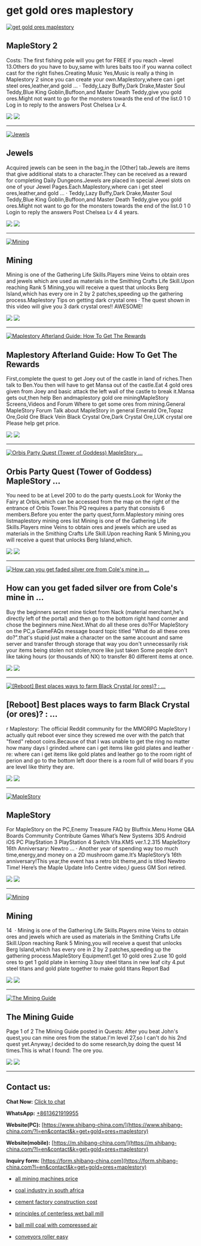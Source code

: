 # get gold ores maplestory

<a href="https://swt.shibang-china.com/?l=en&img&k=get+gold+ores+maplestory" target="_blank">![get gold ores maplestory](http://static.shibang-china.com/all-800x300/739.jpg)</a>

## MapleStory 2
Costs: The first fishing pole will you get for FREE if you reach ~level 13.Others do you have to buy,same with lures baits too if you wanna collect cast for the right fishes.Creating Music Yes,Music is really a thing in Maplestory 2 since you can create your own.Maplestory,where can i get steel ores,leather,and gold …&nbsp;&#0183;&#32;Teddy,Lazy Buffy,Dark Drake,Master Soul Teddy,Blue King Goblin,Buffoon,and Master Death Teddy,give you gold ores.Might not want to go for the monsters towards the end of the list.0 1 0 Log in to reply to the answers Post Chelsea Lv 4.


<a href="https://whatsapp.shibangsoft.com/WhatsApp.php" target="_blank" title="WhatsApp">![](http://static.shibang-china.com/icon/whatsapp.png)</a> <a href="https://swt.shibang-china.com/?l=en&icon&k=get+gold+ores+maplestory" target="_blank">![](http://static.shibang-china.com/icon/chat-en.png)</a>

---

<a href="https://swt.shibang-china.com/?l=en&img&k=get+gold+ores+maplestory" target="_blank">![Jewels](http://static.shibang-china.com/all-800x300/205.jpg)</a>

## Jewels
Acquired jewels can be seen in the bag,in the [Other] tab.Jewels are items that give additional stats to a character.They can be received as a reward for completing Daily Dungeons.Jewels are placed in special Jewel slots on one of your Jewel Pages.Each.Maplestory,where can i get steel ores,leather,and gold …&nbsp;&#0183;&#32;Teddy,Lazy Buffy,Dark Drake,Master Soul Teddy,Blue King Goblin,Buffoon,and Master Death Teddy,give you gold ores.Might not want to go for the monsters towards the end of the list.0 1 0 Login to reply the answers Post Chelsea Lv 4 4 years.


<a href="https://whatsapp.shibangsoft.com/WhatsApp.php" target="_blank" title="WhatsApp">![](http://static.shibang-china.com/icon/whatsapp.png)</a> <a href="https://swt.shibang-china.com/?l=en&icon&k=get+gold+ores+maplestory" target="_blank">![](http://static.shibang-china.com/icon/chat-en.png)</a>

---

<a href="https://swt.shibang-china.com/?l=en&img&k=get+gold+ores+maplestory" target="_blank">![Mining](http://static.shibang-china.com/all-800x300/1169.jpg)</a>

## Mining
Mining is one of the Gathering Life Skills.Players mine Veins to obtain ores and jewels which are used as materials in the Smithing Crafts Life Skill.Upon reaching Rank 5 Mining,you will receive a quest that unlocks Berg Island,which has every ore in 2 by 2 patches,speeding up the gathering process.Maplestory Tips on getting dark crystal ores&nbsp;&#0183;&#32;The quest shown in this video will give you 3 dark crystal ores!! AWESOME!


<a href="https://whatsapp.shibangsoft.com/WhatsApp.php" target="_blank" title="WhatsApp">![](http://static.shibang-china.com/icon/whatsapp.png)</a> <a href="https://swt.shibang-china.com/?l=en&icon&k=get+gold+ores+maplestory" target="_blank">![](http://static.shibang-china.com/icon/chat-en.png)</a>

---

<a href="https://swt.shibang-china.com/?l=en&img&k=get+gold+ores+maplestory" target="_blank">![Maplestory Afterland Guide: How To Get The Rewards](http://static.shibang-china.com/all-800x300/1211.jpg)</a>

## Maplestory Afterland Guide: How To Get The Rewards
First,complete the quest to get Joey out of the castle in land of riches.Then talk to Ben.You then will have to get Mansa out of the castle.Eat 4 gold ores given from Joey and basic attack the left wall of the castle to break it.Mansa gets out,then help Ben andmaplestory gold ore miningMapleStory Screens,Videos and Forum Where to get some ores from mining.General MapleStory Forum Talk about MapleStory in general Emerald Ore,Topaz Ore,Gold Ore Black Vein Black Crystal Ore,Dark Crystal Ore,LUK crystal ore Please help get price.


<a href="https://whatsapp.shibangsoft.com/WhatsApp.php" target="_blank" title="WhatsApp">![](http://static.shibang-china.com/icon/whatsapp.png)</a> <a href="https://swt.shibang-china.com/?l=en&icon&k=get+gold+ores+maplestory" target="_blank">![](http://static.shibang-china.com/icon/chat-en.png)</a>

---

<a href="https://swt.shibang-china.com/?l=en&img&k=get+gold+ores+maplestory" target="_blank">![Orbis Party Quest (Tower of Goddess) MapleStory …](http://static.shibang-china.com/all-800x300/323.jpg)</a>

## Orbis Party Quest (Tower of Goddess) MapleStory …
You need to be at Level 200 to do the party quests.Look for Wonky the Fairy at Orbis,which can be accessed from the map on the right of the entrance of Orbis Tower.This PQ requires a party that consists 6 members.Before you enter the party quest,form.Maplestory mining ores listmaplestory mining ores list Mining is one of the Gathering Life Skills.Players mine Veins to obtain ores and jewels which are used as materials in the Smithing Crafts Life Skill.Upon reaching Rank 5 Mining,you will receive a quest that unlocks Berg Island,which.


<a href="https://whatsapp.shibangsoft.com/WhatsApp.php" target="_blank" title="WhatsApp">![](http://static.shibang-china.com/icon/whatsapp.png)</a> <a href="https://swt.shibang-china.com/?l=en&icon&k=get+gold+ores+maplestory" target="_blank">![](http://static.shibang-china.com/icon/chat-en.png)</a>

---

<a href="https://swt.shibang-china.com/?l=en&img&k=get+gold+ores+maplestory" target="_blank">![How can you get faded silver ore from Cole's mine in …](http://static.shibang-china.com/all-800x300/1271.jpg)</a>

## How can you get faded silver ore from Cole's mine in …
Buy the beginners secret mine ticket from Nack (material merchant,he's directly left of the portal) and then go to the bottom right hand corner and chose the beginners mine.Next.What do all these ores do?For MapleStory on the PC,a GameFAQs message board topic titled &quot;What do all these ores do?&quot;.that's stupid just make a character on the same account and same server and transfer through storage that way you don't unnecessarily risk your items being stolen not stolen,more like just taken Some people don't like taking hours (or thousands of NX) to transfer 80 different items at once.


<a href="https://whatsapp.shibangsoft.com/WhatsApp.php" target="_blank" title="WhatsApp">![](http://static.shibang-china.com/icon/whatsapp.png)</a> <a href="https://swt.shibang-china.com/?l=en&icon&k=get+gold+ores+maplestory" target="_blank">![](http://static.shibang-china.com/icon/chat-en.png)</a>

---

<a href="https://swt.shibang-china.com/?l=en&img&k=get+gold+ores+maplestory" target="_blank">![[Reboot] Best places ways to farm Black Crystal (or ores)? : …](http://static.shibang-china.com/all-800x300/326.jpg)</a>

## [Reboot] Best places ways to farm Black Crystal (or ores)? : …
r Maplestory: The official Reddit community for the MMORPG MapleStory I actually quit reboot ever since they screwed me over with the patch that &quot;fixed&quot; reboot coins.Because of that I was unable to get the ring no matter how many days I grinded.where can i get items like gold plates and leather&nbsp;&#0183;&#32;re: where can i get items like gold plates and leather go to the room right of perion and go to the bottom left door there is a room full of wild boars if you are level like thirty they are.


<a href="https://whatsapp.shibangsoft.com/WhatsApp.php" target="_blank" title="WhatsApp">![](http://static.shibang-china.com/icon/whatsapp.png)</a> <a href="https://swt.shibang-china.com/?l=en&icon&k=get+gold+ores+maplestory" target="_blank">![](http://static.shibang-china.com/icon/chat-en.png)</a>

---

<a href="https://swt.shibang-china.com/?l=en&img&k=get+gold+ores+maplestory" target="_blank">![MapleStory](http://static.shibang-china.com/all-800x300/1371.jpg)</a>

## MapleStory
For MapleStory on the PC,Enemy Treasure FAQ by Bluffnix.Menu Home Q&amp;A Boards Community Contribute Games What’s New Systems 3DS Android iOS PC PlayStation 3 PlayStation 4 Switch Vita.KMS ver.1.2.315 MapleStory 16th Anniversary: Newtro …&nbsp;&#0183;&#32;Another year of spending way too much time,energy,and money on a 2D mushroom game.It’s MapleStory’s 16th anniversary!This year,the event has a retro bit theme,and is titled Newtro Time! Here’s the Maple Update Info Centre video,I guess GM Sori retired.


<a href="https://whatsapp.shibangsoft.com/WhatsApp.php" target="_blank" title="WhatsApp">![](http://static.shibang-china.com/icon/whatsapp.png)</a> <a href="https://swt.shibang-china.com/?l=en&icon&k=get+gold+ores+maplestory" target="_blank">![](http://static.shibang-china.com/icon/chat-en.png)</a>

---

<a href="https://swt.shibang-china.com/?l=en&img&k=get+gold+ores+maplestory" target="_blank">![Mining](http://static.shibang-china.com/all-800x300/270.jpg)</a>

## Mining
14 &nbsp;&#0183;&#32;Mining is one of the Gathering Life Skills.Players mine Veins to obtain ores and jewels which are used as materials in the Smithing Crafts Life Skill.Upon reaching Rank 5 Mining,you will receive a quest that unlocks Berg Island,which has every ore in 2 by 2 patches,speeding up the gathering process.MapleStory Equipment1.get 10 gold ores 2.use 10 gold ores to get 1 gold plate in kerning 3.buy steel titans in new leaf city 4.put steel titans and gold plate together to make gold titans Report Bad


<a href="https://whatsapp.shibangsoft.com/WhatsApp.php" target="_blank" title="WhatsApp">![](http://static.shibang-china.com/icon/whatsapp.png)</a> <a href="https://swt.shibang-china.com/?l=en&icon&k=get+gold+ores+maplestory" target="_blank">![](http://static.shibang-china.com/icon/chat-en.png)</a>

---

<a href="https://swt.shibang-china.com/?l=en&img&k=get+gold+ores+maplestory" target="_blank">![The Mining Guide](http://static.shibang-china.com/all-800x300/1234.jpg)</a>

## The Mining Guide
Page 1 of 2 The Mining Guide posted in Quests: After you beat John's quest,you can mine ores from the statue.I'm level 27,so I can't do his 2nd quest yet.Anyway,I decided to do some research,by doing the quest 14 times.This is what I found: The ore you.

<a href="https://whatsapp.shibangsoft.com/WhatsApp.php" target="_blank" title="WhatsApp">![](http://static.shibang-china.com/icon/whatsapp.png)</a> <a href="https://swt.shibang-china.com/?l=en&icon&k=get+gold+ores+maplestory" target="_blank">![](http://static.shibang-china.com/icon/chat-en.png)</a>

---
## Contact us:

**Chat Now:** [Click to chat](https://swt.shibang-china.com?l=en&contact&k=get+gold+ores+maplestory)

**WhatsApp:**  [+8613621919955](https://whatsapp.shibangsoft.com/WhatsApp.php)

**Website(PC):** [https://www.shibang-china.com/](https://www.shibang-china.com/?l=en&contact&k=get+gold+ores+maplestory)

**Website(mobile):** [https://m.shibang-china.com/](https://m.shibang-china.com/?l=en&contact&k=get+gold+ores+maplestory)

**Inquiry form:** [https://form.shibang-china.com](https://form.shibang-china.com?l=en&contact&k=get+gold+ores+maplestory)

* [all mining machines price](../131/all%20mining%20machines%20price.md)

* [coal industry in south africa](../138/coal%20industry%20in%20south%20africa.md)

* [cement factory construction cost](../127/cement%20factory%20construction%20cost.md)

* [principles of centerless wet ball mill](../140/principles%20of%20centerless%20wet%20ball%20mill.md)

* [ball mill coal with compressed air](../130/ball%20mill%20coal%20with%20compressed%20air.md)

* [conveyors roller easy](../139/conveyors%20roller%20easy.md)